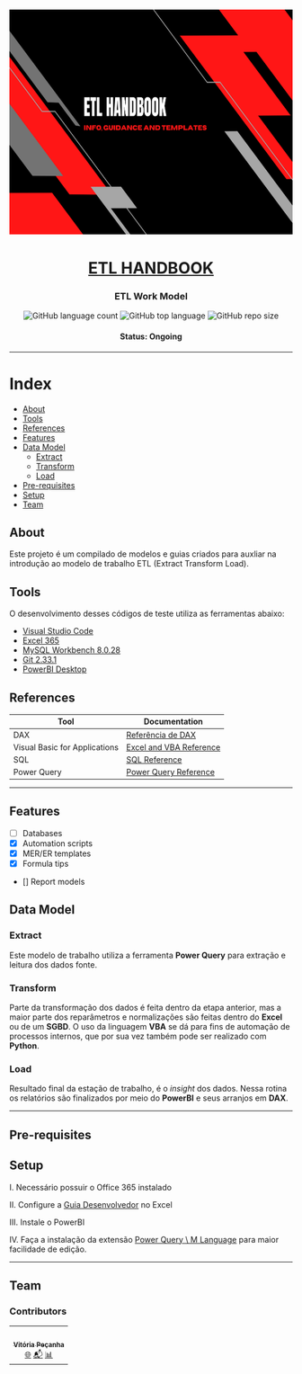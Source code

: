 <h3 align="center"> 
  <img alt="etl_handbook banner" src="assets/etl_handbook.png" width="1000" height="400">
</h3>

<h1 align="center">
   <a href="#"> ETL HANDBOOK </a>
</h1>

<h3 align="center">
    ETL Work Model
</h3>


<p align="center">
  <img alt="GitHub language count" src="https://img.shields.io/github/languages/count/vitoriape/etl-handbook?color=%23ff5c33">
  
  <img alt="GitHub top language" src="https://img.shields.io/github/languages/top/vitoriape/etl-handbook">
  
  <img alt="GitHub repo size" src="https://img.shields.io/github/repo-size/vitoriape/etl-handbook?color=%ffff00">
  </a>
</p>

<h4 align="center"> 
	 Status: Ongoing
</h4>

---

Index
======
<!--ts-->
   * [About](#about)
   * [Tools](#tools)
   * [References](#references)
   * [Features](#features)
   * [Data Model](#data-model)
      * [Extract](#extract)
      * [Transform](#transform)
      * [Load](#load)
   * [Pre-requisites](#pre-requisites)
   * [Setup](#setup)
   * [Team](#team)

## About
Este projeto é um compilado de modelos e guias criados para auxliar na introdução ao modelo de trabalho ETL (Extract Transform Load). 

## Tools
O desenvolvimento desses códigos de teste utiliza as ferramentas abaixo:

- [Visual Studio Code](https://code.visualstudio.com/docs)
- [Excel 365](https://support.microsoft.com/en-us/excel)
- [MySQL Workbench 8.0.28](https://dev.mysql.com/downloads/workbench/)
- [Git 2.33.1](https://git-scm.com/downloads)
- [PowerBI Desktop](https://www.microsoft.com/pt-br/download/details.aspx?id=58494)

## References

| **Tool**       | **Documentation** 						                               |
|----------------|---------------------------------------------------------------------------------------------|
|   DAX          | [Referência de DAX](https://docs.microsoft.com/pt-br/dax/)     			       |
|   Visual Basic for Applications             |  [Excel and VBA Reference](https://docs.microsoft.com/en-us/office/vba/api/overview/excel)                 |
|      SQL          |      [SQL Reference](https://dev.mysql.com/doc/)             |
|       Power Query              | [Power Query Reference](https://learn.microsoft.com/en-us/power-query/) |

---

## Features

- [ ] Databases
- [x] Automation scripts
- [x] MER/ER templates
- [x] Formula tips
- [] Report models 


## Data Model
### **Extract**
Este modelo de trabalho utiliza a ferramenta **Power Query** para extração e leitura dos dados fonte.

### **Transform**
Parte da transformação dos dados é feita dentro da etapa anterior, mas a maior parte dos reparâmetros e normalizações são feitas dentro do **Excel** ou de um **SGBD**. O uso da linguagem **VBA** se dá para fins de automação de processos internos, que por sua vez também pode ser realizado com **Python**.

### **Load**
Resultado final da estação de trabalho, é o _insight_ dos dados. Nessa rotina os relatórios são finalizados por meio do **PowerBI** e seus arranjos em **DAX**.

---

## Pre-requisites


## Setup

I. Necessário possuir o Office 365 instalado 

II. Configure a [Guia Desenvolvedor](https://support.microsoft.com/pt-br/topic/mostrar-a-guia-desenvolvedor-e1192344-5e56-4d45-931b-e5fd9bea2d45) no Excel  

III. Instale o PowerBI

IV. Faça a instalação da extensão [Power Query \ M Language](https://marketplace.visualstudio.com/items?itemName=PowerQuery.vscode-powerquery) para maior facilidade de edição.


---

## Team
### Contributors
<table>
  <tr>
    <td align="center"><a href="https://github.com/vitoriape"><img style="border-radius: 50%;" src="https://avatars.githubusercontent.com/u/55922652?v=4" width="100px;" alt=""/><br /><sub><b>Vitória Peçanha</b></sub></a><br /><a href="https://www.linkedin.com/in/vitoria-pecanha/" title="LinkedIn">🌐</a>   <a href="mailto:vitoriapecanha.log@gmail.com" title="E-mail">📬</a>   <a href="https://www.workana.com/pt/freelancer/adc45c752416bdaecd6e912140fe5fd3" title="Workana Profile">📊</a></td>
  </tr>
</table>

